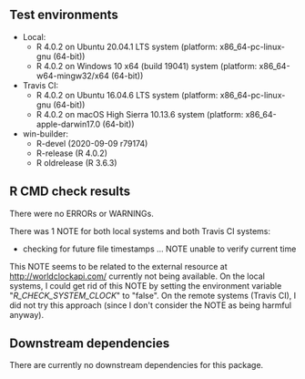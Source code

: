 ## Test environments

* Local:
  - R 4.0.2 on Ubuntu 20.04.1 LTS system (platform: x86_64-pc-linux-gnu (64-bit))
  - R 4.0.2 on Windows 10 x64 (build 19041) system (platform: x86_64-w64-mingw32/x64 (64-bit))
* Travis CI:
  - R 4.0.2 on Ubuntu 16.04.6 LTS system (platform: x86_64-pc-linux-gnu (64-bit))
  - R 4.0.2 on macOS High Sierra 10.13.6 system (platform: x86_64-apple-darwin17.0 (64-bit))
* win-builder:
  - R-devel (2020-09-09 r79174)
  - R-release (R 4.0.2)
  - R oldrelease (R 3.6.3)

## R CMD check results

There were no ERRORs or WARNINGs.

There was 1 NOTE for both local systems and both Travis CI systems:

* checking for future file timestamps ... NOTE
  unable to verify current time

This NOTE seems to be related to the external resource at <http://worldclockapi.com/> currently not being available. On the local systems, I could get rid of this NOTE by setting the environment variable "_R_CHECK_SYSTEM_CLOCK_" to "false". On the remote systems (Travis CI), I did not try this approach (since I don't consider the NOTE as being harmful anyway).

## Downstream dependencies

There are currently no downstream dependencies for this package.
